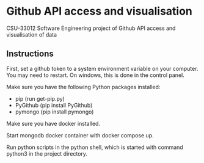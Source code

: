 # Github API access and visualisation

CSU-33012 Software Engineering project of Github API access and visualisation of data

## Instructions

First, set a github token to a system environment variable on your computer. You may need to restart. On windows, this is done in the control panel.

Make sure you have the following Python packages installed:

- pip (run get-pip.py)
- PyGithub (pip install PyGithub)
- pymongo (pip install pymongo)

Make sure you have docker installed.

Start mongodb docker container with docker compose up.

Run python scripts in the python shell, which is started with command python3 in the project directory.
